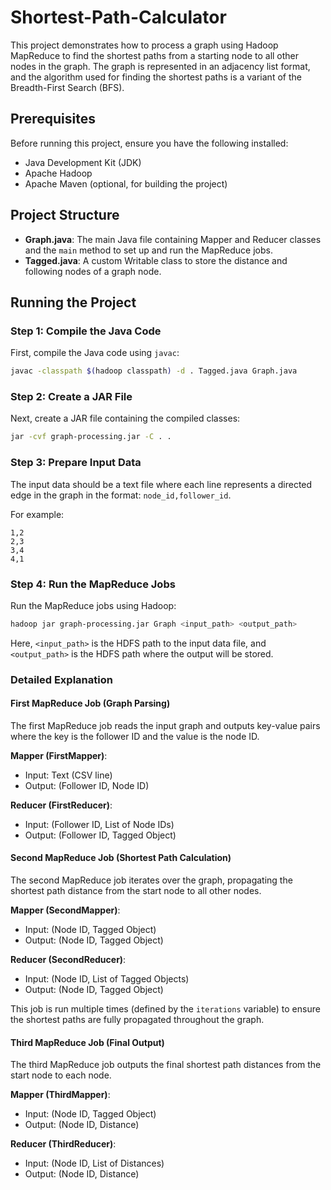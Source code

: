 # Shortest-Path-Calculator
This project demonstrates how to process a graph using Hadoop MapReduce to find the shortest paths from a starting node to all other nodes in the graph. The graph is represented in an adjacency list format, and the algorithm used for finding the shortest paths is a variant of the Breadth-First Search (BFS).

## Prerequisites

Before running this project, ensure you have the following installed:

- Java Development Kit (JDK)
- Apache Hadoop
- Apache Maven (optional, for building the project)

## Project Structure

- **Graph.java**: The main Java file containing Mapper and Reducer classes and the `main` method to set up and run the MapReduce jobs.
- **Tagged.java**: A custom Writable class to store the distance and following nodes of a graph node.

## Running the Project

### Step 1: Compile the Java Code

First, compile the Java code using `javac`:

```sh
javac -classpath $(hadoop classpath) -d . Tagged.java Graph.java
```

### Step 2: Create a JAR File

Next, create a JAR file containing the compiled classes:

```sh
jar -cvf graph-processing.jar -C . .
```

### Step 3: Prepare Input Data

The input data should be a text file where each line represents a directed edge in the graph in the format: `node_id,follower_id`.

For example:

```
1,2
2,3
3,4
4,1
```

### Step 4: Run the MapReduce Jobs

Run the MapReduce jobs using Hadoop:

```sh
hadoop jar graph-processing.jar Graph <input_path> <output_path>
```

Here, `<input_path>` is the HDFS path to the input data file, and `<output_path>` is the HDFS path where the output will be stored.

### Detailed Explanation

#### First MapReduce Job (Graph Parsing)

The first MapReduce job reads the input graph and outputs key-value pairs where the key is the follower ID and the value is the node ID.

**Mapper (FirstMapper)**:
- Input: Text (CSV line)
- Output: (Follower ID, Node ID)

**Reducer (FirstReducer)**:
- Input: (Follower ID, List of Node IDs)
- Output: (Follower ID, Tagged Object)

#### Second MapReduce Job (Shortest Path Calculation)

The second MapReduce job iterates over the graph, propagating the shortest path distance from the start node to all other nodes.

**Mapper (SecondMapper)**:
- Input: (Node ID, Tagged Object)
- Output: (Node ID, Tagged Object)

**Reducer (SecondReducer)**:
- Input: (Node ID, List of Tagged Objects)
- Output: (Node ID, Tagged Object)

This job is run multiple times (defined by the `iterations` variable) to ensure the shortest paths are fully propagated throughout the graph.

#### Third MapReduce Job (Final Output)

The third MapReduce job outputs the final shortest path distances from the start node to each node.

**Mapper (ThirdMapper)**:
- Input: (Node ID, Tagged Object)
- Output: (Node ID, Distance)

**Reducer (ThirdReducer)**:
- Input: (Node ID, List of Distances)
- Output: (Node ID, Distance)
